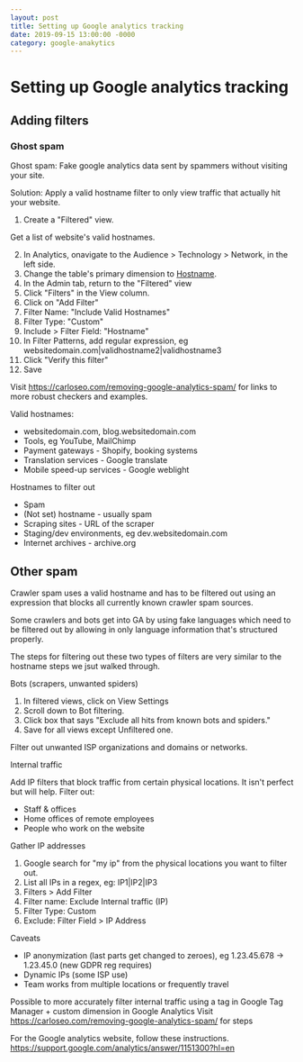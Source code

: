 ```yaml
---
layout: post
title: Setting up Google analytics tracking
date: 2019-09-15 13:00:00 -0000
category: google-anakytics
---
```

# Setting up Google analytics tracking

## Adding filters

### Ghost spam

Ghost spam: Fake google analytics data sent by spammers without visiting your site.

Solution: Apply a valid hostname filter to only view traffic that actually hit your website. 

1. Create a "Filtered" view.

Get a list of website's valid hostnames.

2. In Analytics, onavigate to the Audience > Technology > Network, in the left side.
3. Change the table's primary dimension to [Hostname](https://analytics.google.com/analytics/web/#/report/visitors-network/a145383681w235426496p222538579/explorer-segmentExplorer.segmentId=analytics.hostname&explorer-table.plotKeys=%5B%5D).
4. In the Admin tab, return to the "Filtered" view
5. Click "Filters" in the View column.
6. Click on "Add Filter"
7. Filter Name: "Include Valid Hostnames"
8. Filter Type: "Custom"
7. Include > Filter Field: "Hostname"
8. In Filter Patterns, add regular expression, eg websitedomain.com|validhostname2|validhostname3
9. Click "Verify this filter"
7. Save

Visit https://carloseo.com/removing-google-analytics-spam/ for links to more robust checkers and examples.

Valid hostnames:
- websitedomain.com, blog.websitedomain.com
- Tools, eg YouTube, MailChimp
- Payment gateways - Shopify, booking systems
- Translation services - Google translate
- Mobile speed-up services - Google weblight

Hostnames to filter out
- Spam
- (Not set) hostname - usually spam
- Scraping sites - URL of the scraper
- Staging/dev environments, eg dev.websitedomain.com
- Internet archives - archive.org

## Other spam

Crawler spam uses a valid hostname and has to be filtered out using an expression that blocks all currently known crawler spam sources.

Some crawlers and bots get into GA by using fake languages which need to be filtered out by allowing in only language information that's structured properly.

The steps for filtering out these two types of filters are very similar to the hostname steps we jsut walked through.

Bots (scrapers, unwanted spiders)

1. In filtered views, click on View Settings 
2. Scroll down to Bot filtering.
3. Click box that says "Exclude all hits from known bots and spiders."
4. Save for all views except Unfiltered one.

Filter out unwanted ISP organizations and domains or networks.

Internal traffic

Add IP filters that block traffic from certain physical locations.
It isn't perfect but will help.
Filter out:
- Staff & offices
- Home offices of remote employees
- People who work on the website

Gather IP addresses

1. Google search for "my ip" from the physical locations you want to filter out.
2. List all IPs in a regex, eg: IP1|IP2|IP3
3. Filters > Add Filter
4. Filter name: Exclude Internal traffic (IP)
5. Filter Type: Custom
6. Exclude: Filter Field > IP Address

Caveats
- IP anonymization (last parts get changed to zeroes), eg 1.23.45.678 -> 1.23.45.0 (new GDPR reg requires)
- Dynamic IPs (some ISP use)
- Team works from multiple locations or frequently travel

Possible to more accurately filter internal traffic using a tag in Google Tag Manager + custom dimension in Google Analytics
Visit https://carloseo.com/removing-google-analytics-spam/ for steps 

For the Google analytics website, follow these instructions.<br />
<a href="https://support.google.com/analytics/answer/1151300?hl=en">https://support.google.com/analytics/answer/1151300?hl=en</a><br />
